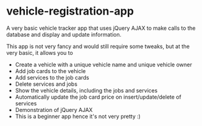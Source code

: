 # vehicle-registration-app
A very basic vehicle tracker app that uses jQuery AJAX to make calls to the database and display and update information.

This app is not very fancy and would still require some tweaks, but at the very basic, it allows you to
- Create a vehicle with a unique vehicle name and unique vehicle owner
- Add job cards to the vehicle
- Add services to the job cards
- Delete services and jobs
- Show the vehicle details, including the jobs and services
- Automatically update the job card price on insert/update/delete of services
- Demonstration of jQuery AJAX
- This is a beginner app hence it's not very pretty :)
